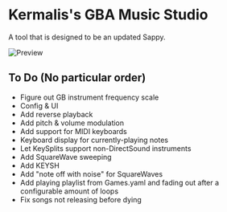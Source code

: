 # Kermalis's GBA Music Studio

A tool that is designed to be an updated Sappy.

![Preview](https://i.imgur.com/AUFUQyr.gif)

## To Do (No particular order)

* Figure out GB instrument frequency scale
* Config & UI
* Add reverse playback
* Add pitch & volume modulation
* Add support for MIDI keyboards
* Keyboard display for currently-playing notes
* Let KeySplits support non-DirectSound instruments
* Add SquareWave sweeping
* Add KEYSH
* Add "note off with noise" for SquareWaves
* Add playing playlist from Games.yaml and fading out after a configurable amount of loops
* Fix songs not releasing before dying